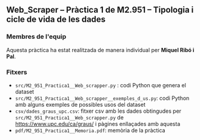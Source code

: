 ## Web_Scraper – Pràctica 1 de M2.951 – Tipologia i cicle de vida de les dades

### Membres de l'equip
Aquesta pràctica ha estat realitzada de manera individual per **Miquel Ribó i Pal**.

### Fitxers
- `src/M2_951_Practica1__Web_scrapper.py` : codi Python que genera el dataset
- `src/M2_951_Practica1__Web_scrapper__exemples_d_us.py`: codi Python amb alguns exemples de possibles usos del dataset
- `csv/dades_graus_upc.csv`: fitxer csv amb les dades obtingudes per `src/M2_951_Practica1__Web_scrapper.py` de https://www.upc.edu/ca/graus/ i pàgines enllaçades amb aquesta
- `pdf/M2_951_Practica1__Memoria.pdf`: memòria de la pràctica
